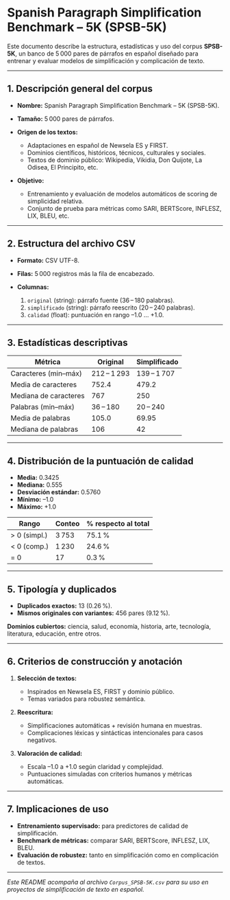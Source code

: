 # Spanish Paragraph Simplification Benchmark – 5K (SPSB-5K)

Este documento describe la estructura, estadísticas y uso del corpus **SPSB-5K**, un banco de 5 000 pares de párrafos en español diseñado para entrenar y evaluar modelos de simplificación y complicación de texto.

---

## 1. Descripción general del corpus

* **Nombre:** Spanish Paragraph Simplification Benchmark – 5K (SPSB-5K).
* **Tamaño:** 5 000 pares de párrafos.
* **Origen de los textos:**

  * Adaptaciones en español de Newsela ES y FIRST.
  * Dominios científicos, históricos, técnicos, culturales y sociales.
  * Textos de dominio público: Wikipedia, Vikidia, Don Quijote, La Odisea, El Principito, etc.
* **Objetivo:**

  * Entrenamiento y evaluación de modelos automáticos de scoring de simplicidad relativa.
  * Conjunto de prueba para métricas como SARI, BERTScore, INFLESZ, LIX, BLEU, etc.

---

## 2. Estructura del archivo CSV

* **Formato:** CSV UTF-8.
* **Filas:** 5 000 registros más la fila de encabezado.
* **Columnas:**

  1. `original` (string): párrafo fuente (36 – 180 palabras).
  2. `simplificado` (string): párrafo reescrito (20 – 240 palabras).
  3. `calidad` (float): puntuación en rango –1.0 … +1.0.

---

## 3. Estadísticas descriptivas

| Métrica               | Original    | Simplificado |
| --------------------- | ----------- | ------------ |
| Caracteres (min–máx)  | 212 – 1 293 | 139 – 1 707  |
| Media de caracteres   | 752.4       | 479.2        |
| Mediana de caracteres | 767         | 250          |
| Palabras (min–máx)    | 36 – 180    | 20 – 240     |
| Media de palabras     | 105.0       | 69.95        |
| Mediana de palabras   | 106         | 42           |

---

## 4. Distribución de la puntuación de calidad

* **Media:** 0.3425
* **Mediana:** 0.555
* **Desviación estándar:** 0.5760
* **Mínimo:** –1.0
* **Máximo:** +1.0

| Rango        | Conteo | % respecto al total |
| ------------ | ------ | ------------------- |
| > 0 (simpl.) | 3 753  | 75.1 %              |
| < 0 (comp.)  | 1 230  | 24.6 %              |
| = 0          | 17     | 0.3 %               |

---

## 5. Tipología y duplicados

* **Duplicados exactos:** 13 (0.26 %).
* **Mismos originales con variantes:** 456 pares (9.12 %).

**Dominios cubiertos:** ciencia, salud, economía, historia, arte, tecnología, literatura, educación, entre otros.

---

## 6. Criterios de construcción y anotación

1. **Selección de textos:**

   * Inspirados en Newsela ES, FIRST y dominio público.
   * Temas variados para robustez semántica.
2. **Reescritura:**

   * Simplificaciones automáticas + revisión humana en muestras.
   * Complicaciones léxicas y sintácticas intencionales para casos negativos.
3. **Valoración de calidad:**

   * Escala –1.0 a +1.0 según claridad y complejidad.
   * Puntuaciones simuladas con criterios humanos y métricas automáticas.

---

## 7. Implicaciones de uso

* **Entrenamiento supervisado:** para predictores de calidad de simplificación.
* **Benchmark de métricas:** comparar SARI, BERTScore, INFLESZ, LIX, BLEU.
* **Evaluación de robustez:** tanto en simplificación como en complicación de textos.

---

*Este README acompaña al archivo `Corpus_SPSB-5K.csv` para su uso en proyectos de simplificación de texto en español.*
